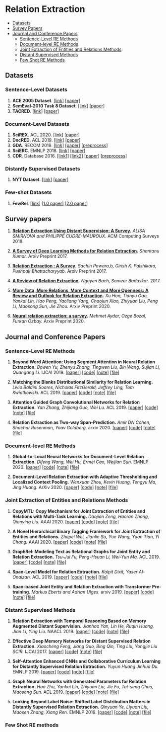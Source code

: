 
# Relation Extraction
* [Datasets](#datasets)
* [Survey Papers](#survey-papers)
* [Journal and Conference Papers](#journal-and-conference-papers)
   * [Sentence-Level RE Methods](#sentence-level-re-methods)
   * [Document-level RE Methods](#document-level-re-methods)
   * [Joint Extraction of Entities and Relations Methods](#joint-extraction-of-entities-and-relations-methods)
   * [Distant Supervised Methods](#distant-supervised-methods)
   * [Few Shot RE Methods](#few-shot-re-methods)

## Datasets
### Sentence-Level Datasets

1. **ACE 2005 Dataset**. [[link]](https://catalog.ldc.upenn.edu/LDC2006T06) [[paper]](https://www.semanticscholar.org/paper/The-ACE-2005-(-ACE-05-)-Evaluation-Plan-Evaluation-Ntroduction/3a9b136ca1ab91592df36f148ef16095f74d009e)
2. **SemEval-2010 Task 8 Dataset**. [[link]](http://semeval2.fbk.eu/semeval2.php?location=tasks#T11) [[paper]](https://www.aclweb.org/anthology/W09-2415)
3. **TACRED**. [[link]](https://nlp.stanford.edu/projects/tacred/) [[paper]](https://nlp.stanford.edu/pubs/zhang2017tacred.pdf)

### Document-Level Datasets

1. **SciREX**. ACL 2020. [[link]](https://github.com/allenai/SciREX) [[paper]](https://www.aclweb.org/anthology/2020.acl-main.670/)
2. **DocRED**. ACL 2019. [[link]](https://github.com/thunlp/DocRED) [[paper]](https://www.aclweb.org/anthology/P19-1074/)
3. **GDA**. RECOM 2019. [[link]](https://bitbucket.org/alexwuhkucs/gda-extraction/get/fd4a7409365e.zip) [[paper]](https://link.springer.com/chapter/10.1007/978-3-030-17083-7_17) [[preprocess]](https://github.com/fenchri/edge-oriented-graph)
4. **SciERC**. EMNLP 2018. [[link]](https://bitbucket.org/luanyi/scierc/src/master/) [[paper]](https://www.aclweb.org/anthology/D18-1360/)
5. **CDR**. Database 2016. [[link1]](https://biocreative.bioinformatics.udel.edu/tasks/biocreative-v/track-3-cdr/) [[link2]](https://figshare.com/articles/GLRE_data/12385979) [[paper]](https://doi.org/10.1093/database/baw068) [[preprocess]](https://github.com/fenchri/edge-oriented-graph)

### Distantly Supervised Datasets

1. **NYT Dataset**. [[link]](http://iesl.cs.umass.edu/riedel/ecml/) [[paper]](https://dl.acm.org/citation.cfm?id=1889799)

### Few-shot Datasets

1. **FewRel**. [[link]](https://github.com/thunlp/fewrel) [[1.0 paper]](https://www.aclweb.org/anthology/D18-1514/) [[2.0 paper]](https://doi.org/10.18653/v1/D19-1649)

## Survey papers

1. **[Relation Extraction Using Distant Supervision: A Survey](https://exascale.info/assets/pdf/smirnova2019acmcsur.pdf).**
   _ALISA SMIRNOVA and PHILIPPE CUDRÉ-MAUROUX._ ACM Computing Surveys 2018.

2. **[A Survey of Deep Learning Methods for Relation Extraction](https://arxiv.org/pdf/1705.03645.pdf).**
   _Shantanu Kumar._ Arxiv Preprint 2017.
   
3. **[Relation Extraction : A Survey](https://arxiv.org/pdf/1712.05191.pdf).**
   _Sachin Pawara,b, Girish K. Palshikara, Pushpak Bhattacharyyab._ Arxiv Preprint 2017.

4. **[A Review of Relation Extraction](https://www.cs.cmu.edu/~nbach/papers/A-survey-on-Relation-Extraction.pdf).**
   _Nguyen Bach, Sameer Badaskar._ 2017.
   
5. **[More Data, More Relations, More Context and More Openness: A Review and Outlook for Relation Extraction](https://arxiv.org/pdf/2004.03186.pdf).**
   _Xu Han, Tianyu Gao, Yankai Lin, Hao Peng, Yaoliang Yang, Chaojun Xiao, Zhiyuan Liu, Peng Li, Maosong Sun, Jie Zhou._ Arxiv Preprint 2020.
   
6. **[Neural relation extraction: a survey](https://arxiv.org/pdf/2007.04247.pdf).**
   _Mehmet Aydar, Ozge Bozal, Furkan Ozbay._ Arxiv Preprint 2020.

## Journal and Conference Papers

### Sentence-Level RE Methods

1. **Beyond Word Attention: Using Segment Attention in Neural Relation Extraction.**
_Bowen Yu, Zhenyu Zhang, Tingwen Liu, Bin Wang, Sujian Li, Quangang Li._
IJCAI 2019.
[[paper]](https://www.ijcai.org/Proceedings/2019/750)
[[code]](https://github.com/yubowen-ph/segment)
[[note]](../notes/RE/sentence-level/SA-LSTM.md)
[[file]](../files/RE/sentence-level/SA-LSTM.pdf)
 
2. **Matching the Blanks Distributional Similarity for Relation Learning.**
_Livio Baldini Soares, Nicholas FitzGerald, Jeffrey Ling, Tom Kwiatkowski._
ACL 2019.
[[paper]](https://arxiv.org/abs/1906.03158)
[[code]](https://github.com/zhpmatrix/BERTem)
[[note]](../notes/RE/sentence-level/Matching-the-Blanks.md)
[[file]](../files/RE/sentence-level/Matching-the-Blanks.pdf)

3. **Attention Guided Graph Convolutional Networks for Relation Extraction.**
_Yan Zhang, Zhijiang Guo, Wei Lu._
ACL 2019.
[[paper]](https://arxiv.org/abs/1906.07510)
[[code]](https://github.com/Cartus/AGGCN)
[[note]](../notes/RE/sentence-level/AGGCN.md)
[[file]](../files/RE/sentence-level/AGGCN.pdf)

4. **Relation Extraction as Two-way Span-Prediction.**
_Amir DN Cohen, Shachar Rosenman, Yoav Goldberg._
arxiv 2020.
[[paper]](https://arxiv.org/abs/2010.04829)
[[code]]()
[[note]](../notes/RE/sentence-level/QA-RE.md)
[[file]](../files/RE/sentence-level/QA-RE.pdf)
  
### Document-level RE Methods

1. **Global-to-Local Neural Networks for Document-Level Relation Extraction.**
_Difeng Wang, Wei Hu, Ermei Cao, Weijian Sun._
EMNLP 2020.
[[paper]](https://arxiv.org/abs/2009.10359)
[[code]](https://github.com/nju-websoft/GLRE)
[[note]](../notes/RE/document-level/GLRE.md)
[[file]](../files/RE/document-level/GLRE.pdf)

2. **Document-Level Relation Extraction with Adaptive Thresholding and Localized Context Pooling.**
_Wenxuan Zhou, Kevin Huang, Tengyu Ma, Jing Huang._
ArXiv 2020.
[[paper]](https://arxiv.org/abs/2010.11304)
[[code]](https://github.com/wzhouad/ATLOP)
[[note]](../notes/RE/document-level/ATLOP.md)
[[file]](../files/RE/document-level/ATLOP.pdf)

### Joint Extraction of Entities and Relations Methods
1. **CopyMTL: Copy Mechanism for Joint Extraction of Entities and Relations with Multi-Task Learning.**
_Daojian Zeng, Haoran Zhang, Qianying Liu._
AAAI 2020.
[[paper]](https://arxiv.org/abs/1911.10438)
[[code]](https://github.com/WindChimeRan/CopyMTL)
[[note]](../notes/RE/joint/CopyMTL.md)
[[file]](../files/RE/joint/CopyMTL.pdf)

2. **A Novel Hierarchical Binary Tagging Framework for Joint Extraction of Entities and Relations.**
_Zhepei Wei, Jianlin Su, Yue Wang, Yuan Tian, Yi Chang._
AAAI 2020.
[[paper]](https://arxiv.org/abs/1909.03227)
[[code]]()
[[note]](../notes/RE/joint/HBT.md)
[[file]](../files/RE/joint/HBT.pdf)
    
3. **GraphRel: Modeling Text as Relational Graphs for Joint Entity and Relation Extraction.**
_Tsu-Jui Fu, Peng-Hsuan Li, Wei-Yun Ma._
ACL 2019.
[[paper]](https://www.aclweb.org/anthology/P19-1136/)
[[code]]()
[[note]](../notes/RE/joint/GraphRel.md)
[[file]](../files/RE/joint/GraphRel.pdf)
 
4. **Span-Level Model for Relation Extraction.**
_Kalpit Dixit, Yaser Al-Onaizan._
ACL 2019.
[[paper]](https://www.aclweb.org/anthology/P19-1525/)
[[code]]()
[[note]](../notes/RE/joint/Span-model.md)
[[file]](../files/RE/joint/Span-model.pdf)
    
5. **Span-based Joint Entity and Relation Extraction with Transformer Pre-training.**
_Markus Eberts and Adrian Ulges._
arxiv 2019.
[[paper]](https://arxiv.org/abs/1909.07755)
[[code]](https://github.com/markus-eberts/spert)
[[note]](../notes/RE/joint/SpERT.md)
[[file]](../files/RE/joint/SpERT.pdf)
    
### Distant Supervised Methods
1. **Relation Extraction with Temporal Reasoning Based on Memory Augmented Distant Supervision.**
_Jianhao Yan, Lin He, Ruqin Huang, Jian Li, Ying Liu._
NAACL 2019.
[[paper]](https://www.aclweb.org/anthology/N19-1107/)
[[code]](https://github.com/ElliottYan/DS_Temporal)
[[note]](../notes/RE/distant-supervised/TempMEM.md)
[[file]](../files/RE/distant-supervised/TempMEM.pdf)

2. **Effective Deep Memory Networks for Distant Supervised Relation Extraction.**
_Xiaocheng Feng, Jiang Guo, Bing Qin, Ting Liu, Yongjie Liu SCIR._
IJCAI 2017.
[[paper]](https://www.ijcai.org/Proceedings/2017/559)
[[code]]()
[[note]](../notes/RE/distant-supervised/DMN.md)
[[file]](../files/RE/distant-supervised/DMN.pdf)
    
3. **Self-Attention Enhanced CNNs and Collaborative Curriculum Learning for Distantly Supervised Relation Extraction.**
_Yuyun Huang Jinhua Du._
EMNLP 2019.
[[paper]](https://www.aclweb.org/anthology/D19-1037/)
[[code]]()
[[note]](../notes/RE/distant-supervised/Self-Attention-Enhanced-CNNs-and-Collaborative-Curriculum-Learning-for-Dist.md)
[[file]](../files/RE/joint/Self-Attention-Enhanced-CNNs-and-Collaborative-Curriculum-Learning-for-Dist.pdf)

4. **Graph Neural Networks with Generated Parameters for Relation Extraction.**
_Hao Zhu, Yankai Lin, Zhiyuan Liu, Jie Fu, Tat-seng Chua, Maosong Sun._
ACL 2019.
[[paper]](https://www.aclweb.org/anthology/P19-1128/)
[[code]](https://github.com/thunlp/gp-gnn)
[[note]](../notes/RE/distant-supervised/GP-GNN.md)
[[file]](../files/RE/joint/GP-GNN.pdf)

5. **Looking Beyond Label Noise: Shifted Label Distribution Matters in Distantly Supervised Relation Extraction.**
_Qinyuan Ye, Liyuan Liu, Maosen Zhang, Xiang Ren._
EMNLP 2019.
[[paper]](https://arxiv.org/abs/1904.09331)
[[code]](https://github.com/INK-USC/shifted-label-distribution)
[[note]](../notes/RE/distant-supervised/Label-Noise.md)
[[file]](../files/RE/distant-supervised/Label-Noise.pdf)

### Few Shot RE methods
